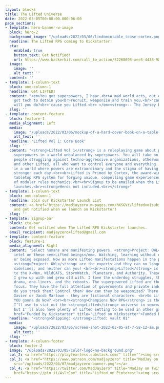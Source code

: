 ```yaml
---
layout: blocks
title: The Lifted Universe
date: 2022-03-05T00:00:00.000-06:00
page_sections:
- template: hero-banner-w-image
  block: hero-2
  background_image: "/uploads/2022/03/06/lindomintable_tease-cortex.png"
  headline: The Lifted RPG coming to Kickstarter!
  cta:
    enabled: true
    button_text: Get Notified!
    url: https://www.backerkit.com/call_to_action/32268698-aee3-4438-98ec-e4b4194bc844/landing
  image:
    image: ''
    alt_text: ''
  content: ''
- template: 1-column-text
  block: one-column-1
  headline: Get LIFTED!
  content: "<em>You got superpowers, I hear.<br>A mad world acts, out of fear.<br>They
    got tech to detain you<br>recruit, weaponize and train you.<br>'cause you gifted.<br>What
    will you do?<br>'cause you Lifted.<br> </em><strong>-- The Jersey Banshee</strong>"
  slug: ''
- template: content-feature
  block: feature-1
  media_alignment: Left
  media:
    image: "/uploads/2022/03/06/mockup-of-a-hard-cover-book-on-a-table-with-gadgets-3407-el1.png"
    alt_text: ''
  headline: 'Lifted Vol 1: Core Book'
  slug: ''
  content: "<strong>Lifted Vol 1</strong> is a roleplaying game about people with
    superpowers in a world unbalanced by superpowers. You will take on the roles of
    people struggling against techno-aggressive organizations, otherworldly intelligences,
    and other Lifted, all who want to control everyone and everything. Make your choices
    in a world where powers are extraordinary and the stigma of having them is growing
    stronger each day.<br><br>Lifted is Primed by Cortex, the award-winning world-building
    tabletop RPG system for forging unique, compelling game experiences from a set
    of modular rules mechanics.<br><br>Signup to be emailed when the Lifted Vol1 Kickstarter
    launches.<br><strong>Heros not included.<br></strong>"
- template: 1-column-text
  block: one-column-1
  headline: Join our Kickstarter Launch List
  content: <a href="https://madjayzero.m-pages.com/hXSGVt/liftedvo1subscribe" title="">Sign-up</a>
    and get notified when we launch on Kickstarter!
  slug: ''
- template: signup-bar
  block: cta-bar
  content: Get notified when The Lifted RPG Kickstarter launches.
  email_recipient: madjayzero+lifted@gmail.com
- template: content-feature
  block: feature-1
  media_alignment: Right
  content: 'Select humans are manifesting powers. <strong>Project: OWL</strong> collects
    intel on these <em>Lifted beings</em>. Watching, learning without ever interfering
    or being exposed. Now as more Lifted manifestations happen in the public worldwide,
    <strong>Project: OWL</strong> are the experts and they can no longer sit on the
    sidelines, and neither can you! <br><br><strong>Lifted</strong> is my love letter
    to the X-Men, WildCATS, StormWatch, Planetary, and Authority. These are the comics
    I grew up with and grew old with. I love the underdog struggles, the soap opera
    drama, one-liners, and the reboots. The superpowered Lifted are the setting’s
    focus. They have the full attention of governments and private industries. How
    do you track them? Control them? How can they be weaponized? There is no Professor
    Xavier or Jacob Marlowe - they are fictional characters. <br>So Lifted, what are
    YOU gonna do Now? <br><br><strong>Champions Now RPG</strong> is the core system
    I’ll use to stat out the <strong>Lifted</strong> universe in <em>vault01</em>,
    but I''ll also have plenty of Lifted setting to be used in other game systems.<br><br><a
    href="Funded by Kickstarter" title="Lifted on Kickstarter">Funded by Kickstarter</a>'
  headline: "<strong>Shipping: </strong>Lifted: vault 01"
  media:
    image: "/uploads/2022/03/05/screen-shot-2022-03-05-at-7-58-12-am.png"
    alt_text: ''
  slug: ''
- template: 4-column-footer
  block: footer-2
  image: "/uploads/2022/03/05/color-logo-no-background.png"
  col_2: <a href="https://playfearless.substack.com/" title=""><img src="/uploads/2022/03/07/playfearless_banner-1.png"></a>
  col_3: <a href="https://www.patreon.com/madjayzero" title="MadJay on Patreon"><img
    src="/uploads/2022/03/07/madjayzero-banner.png"></a>
  col_4: <a href="https://twitter.com/MadJayZero" title="MadJay on Twitter"><img src="/uploads/2022/03/07/icons8-twitter-100.png"></a><a
    href="https://pin.it/4slrCom" title="Lifted on Pinterest"><img src="/uploads/2022/03/07/icons8-pinterest-100.png"></a>
---
```

